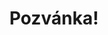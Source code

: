 ---
title: Pozvánka!
address: Milí Honzo a Zuzko Řezáčovi
pronoun: vás
checkout: mrkněte
rsvp: dejte
rsvp2: dorazíte
rsvp3: chcete
---
